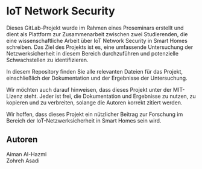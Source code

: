# IoT Network Security


Dieses GitLab-Projekt wurde im Rahmen eines Proseminars erstellt und dient als Plattform zur Zusammenarbeit zwischen zwei Studierenden, die eine wissenschaftliche Arbeit über IoT Network Security in Smart Homes schreiben. Das Ziel des Projekts ist es, eine umfassende Untersuchung der Netzwerksicherheit in diesem Bereich durchzuführen und potenzielle Schwachstellen zu identifizieren.

In diesem Repository finden Sie alle relevanten Dateien für das Projekt, einschließlich der Dokumentation und der Ergebnisse der Untersuchung. 

Wir möchten auch darauf hinweisen, dass dieses Projekt unter der MIT-Lizenz steht. Jeder ist frei, die Dokumentation und Ergebnisse zu nutzen, zu kopieren und zu verbreiten, solange die Autoren korrekt zitiert werden.

Wir hoffen, dass dieses Projekt ein nützlicher Beitrag zur Forschung im Bereich der IoT-Netzwerksicherheit in Smart Homes sein wird. 

## Autoren
Aiman Al-Hazmi\
Zohreh Asadi
